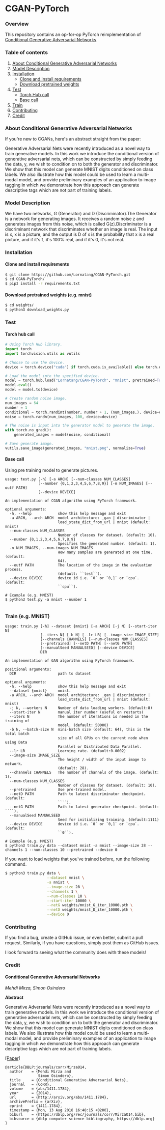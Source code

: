# CGAN-PyTorch

### Overview

This repository contains an op-for-op PyTorch reimplementation
of [Conditional Generative Adversarial Networks](http://xxx.itp.ac.cn/pdf/1411.1784).

### Table of contents

1. [About Conditional Generative Adversarial Networks](#about-conditional-generative-adversarial-networks)
2. [Model Description](#model-description)
3. [Installation](#installation)
    * [Clone and install requirements](#clone-and-install-requirements)
    * [Download pretrained weights](#download-pretrained-weights-eg-mnist)
4. [Test](#test)
    * [Torch Hub call](#torch-hub-call)
    * [Base call](#base-call)
5. [Train](#train-eg-mnist)
6. [Contributing](#contributing)
7. [Credit](#credit)

### About Conditional Generative Adversarial Networks

If you're new to CGANs, here's an abstract straight from the paper:

Generative Adversarial Nets were recently introduced as a novel way to train generative models. In this work we
introduce the conditional version of generative adversarial nets, which can be constructed by simply feeding the data,
y, we wish to condition on to both the generator and discriminator. We show that this model can generate MNIST digits
conditioned on class labels. We also illustrate how this model could be used to learn a multi-modal model, and provide
preliminary examples of an application to image tagging in which we demonstrate how this approach can generate
descriptive tags which are not part of training labels.

### Model Description

We have two networks, G (Generator) and D (Discriminator).The Generator is a network for generating images. It receives
a random noise z and generates images from this noise, which is called G(z).Discriminator is a discriminant network that
discriminates whether an image is real. The input is x, x is a picture, and the output is D of x is the probability that
x is a real picture, and if it's 1, it's 100% real, and if it's 0, it's not real.

### Installation

#### Clone and install requirements

```bash
$ git clone https://github.com/Lornatang/CGAN-PyTorch.git
$ cd CGAN-PyTorch/
$ pip3 install -r requirements.txt
```

#### Download pretrained weights (e.g. mnist)

```bash
$ cd weights/
$ python3 download_weights.py
```

### Test

#### Torch hub call

```python
# Using Torch Hub library.
import torch
import torchvision.utils as vutils

# Choose to use the device.
device = torch.device("cuda") if torch.cuda.is_available() else torch.device("cpu")

# Load the model into the specified device.
model = torch.hub.load("Lornatang/CGAN-PyTorch", "mnist", pretrained=True, progress=True, verbose=False)
model.eval()
model = model.to(device)

# Create random noise image.
num_images = 64
number = 1
conditional = torch.randint(number, number + 1, (num_images,), device=device)
noise = torch.randn(num_images, 100, device=device)

# The noise is input into the generator model to generate the image.
with torch.no_grad():
    generated_images = model(noise, conditional)

# Save generate image.
vutils.save_image(generated_images, "mnist.png", normalize=True)
```

#### Base call

Using pre training model to generate pictures.

```text
usage: test.py [-h] [-a ARCH] [--num-classes NUM_CLASSES]
               [--number {0,1,2,3,4,5,6,7,8,9}] [-n NUM_IMAGES] [--outf PATH]
               [--device DEVICE]

An implementation of CGAN algorithm using PyTorch framework.

optional arguments:
  -h, --help            show this help message and exit
  -a ARCH, --arch ARCH  model architecture: _gan | discriminator |
                        load_state_dict_from_url | mnist (default: mnist)
  --num-classes NUM_CLASSES
                        Number of classes for dataset. (default: 10).
  --number {0,1,2,3,4,5,6,7,8,9}
                        Specifies the generated number. (default: 1).
  -n NUM_IMAGES, --num-images NUM_IMAGES
                        How many samples are generated at one time. (default:
                        64).
  --outf PATH           The location of the image in the evaluation process.
                        (default: ``test``).
  --device DEVICE       device id i.e. `0` or `0,1` or `cpu`. (default:
                        ``cpu``).

# Example (e.g. MNIST)
$ python3 test.py -a mnist --number 1
```

<span align="center"><img src="assets/mnist.gif" alt="">
</span>

### Train (e.g. MNIST)

```text
usage: train.py [-h] --dataset {mnist} [-a ARCH] [-j N] [--start-iter N]
                [--iters N] [-b N] [--lr LR] [--image-size IMAGE_SIZE]
                [--channels CHANNELS] [--num-classes NUM_CLASSES]
                [--pretrained] [--netD PATH] [--netG PATH]
                [--manualSeed MANUALSEED] [--device DEVICE]
                DIR

An implementation of GAN algorithm using PyTorch framework.

positional arguments:
  DIR                   path to dataset

optional arguments:
  -h, --help            show this help message and exit
  --dataset {mnist}     mnist.
  -a ARCH, --arch ARCH  model architecture: _gan | discriminator |
                        load_state_dict_from_url | mnist (default: mnist)
  -j N, --workers N     Number of data loading workers. (default:8)
  --start-iter N        manual iter number (useful on restarts)
  --iters N             The number of iterations is needed in the training of
                        model. (default: 50000)
  -b N, --batch-size N  mini-batch size (default: 64), this is the total batch
                        size of all GPUs on the current node when using Data
                        Parallel or Distributed Data Parallel.
  --lr LR               Learning rate. (default:0.0002)
  --image-size IMAGE_SIZE
                        The height / width of the input image to network.
                        (default: 28).
  --channels CHANNELS   The number of channels of the image. (default: 1).
  --num-classes NUM_CLASSES
                        Number of classes for dataset. (default: 10).
  --pretrained          Use pre-trained model.
  --netD PATH           Path to latest discriminator checkpoint. (default:
                        ````).
  --netG PATH           Path to latest generator checkpoint. (default: ````).
  --manualSeed MANUALSEED
                        Seed for initializing training. (default:1111)
  --device DEVICE       device id i.e. `0` or `0,1` or `cpu`. (default:
                        ``0``).

# Example (e.g. MNIST)
$ python3 train.py data --dataset mnist -a mnist --image-size 28 --channels 1 --num-classes 10 --pretrained --device 0
```

If you want to load weights that you've trained before, run the following command.

```bash
$ python3 train.py data \
                   --dataset mnist \
                   -a mnist \
                   --image-size 28 \
                   --channels 1 \
                   --num-classes 10 \
                   --start-iter 10000 \
                   --netG weights/mnist_G_iter_10000.pth \
                   --netD weights/mnist_D_iter_10000.pth \
                   --device 0
```

### Contributing

If you find a bug, create a GitHub issue, or even better, submit a pull request. Similarly, if you have questions,
simply post them as GitHub issues.

I look forward to seeing what the community does with these models!

### Credit

#### Conditional Generative Adversarial Networks

*Mehdi Mirza, Simon Osindero*

**Abstract**

Generative Adversarial Nets were recently introduced as a novel way to train generative models. In this work we
introduce the conditional version of generative adversarial nets, which can be constructed by simply feeding the data,
y, we wish to condition on to both the generator and discriminator. We show that this model can generate MNIST digits
conditioned on class labels. We also illustrate how this model could be used to learn a multi-modal model, and provide
preliminary examples of an application to image tagging in which we demonstrate how this approach can generate
descriptive tags which are not part of training labels.

[[Paper]](http://xxx.itp.ac.cn/pdf/1411.1784)

```
@article{DBLP:journals/corr/MirzaO14,
  author    = {Mehdi Mirza and
               Simon Osindero},
  title     = {Conditional Generative Adversarial Nets},
  journal   = {CoRR},
  volume    = {abs/1411.1784},
  year      = {2014},
  url       = {http://arxiv.org/abs/1411.1784},
  archivePrefix = {arXiv},
  eprint    = {1411.1784},
  timestamp = {Mon, 13 Aug 2018 16:48:15 +0200},
  biburl    = {https://dblp.org/rec/journals/corr/MirzaO14.bib},
  bibsource = {dblp computer science bibliography, https://dblp.org}
}
```